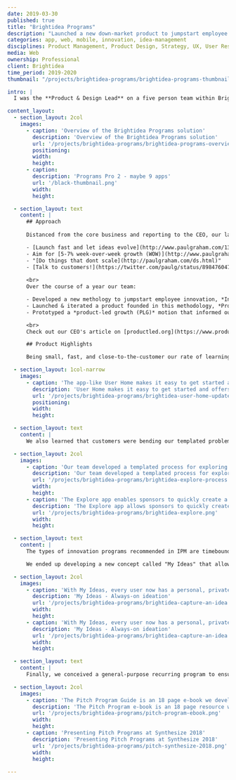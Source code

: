 ```yaml
---
date: 2019-03-30
published: true
title: "Brightidea Programs"
description: "Launched a new down-market product to jumpstart employee innovation"
categories: app, web, mobile, innovation, idea-management
disciplines: Product Management, Product Design, Strategy, UX, User Research, Market Research, Writing, Speaking
media: Web
ownership: Professional
client: Brightidea
time_period: 2019-2020
thumbnail: "/projects/brightidea-programs/brightidea-programs-thumbnail.jpg"

intro: |
  I was the **Product & Design Lead** on a five person team within Brightidea's own innovation lab. We were challenged to unlock new growth potential by expanding down-market. This involved developing new innovation methodologies, products, services, and PLG approaches. 

content_layout:
  - section_layout: 2col
    images:
      - caption: 'Overview of the Brightidea Programs solution'
        description: 'Overview of the Brightidea Programs solution'
        url: '/projects/brightidea-programs/brightidea-programs-overview.png'
        positioning: 
        width:
        height:
      - caption:
        description: 'Programs Pro 2 - maybe 9 apps'
        url: '/black-thumbnail.png'
        width:
        height:

  - section_layout: text
    content: |
      ## Approach
      
      Distanced from the core business and reporting to the CEO, our lab team truly was a startup-within-a-startup. We borrowed heavily from Y Combinator and Paul Graham for our approach:

      - [Launch fast and let ideas evolve](http://www.paulgraham.com/13sentences.html), aka "action produces information"
      - Aim for [5-7% week-over-week growth (WOW)](http://www.paulgraham.com/growth.html)
      - "[Do things that dont scale](http://paulgraham.com/ds.html)"
      - [Talk to customers!](https://twitter.com/paulg/status/898476047263518720)
      
      <br>
      Over the course of a year our team:

      - Developed a new methology to jumpstart employee innovation, *Innovation Program Management (IPM)*
      - Launched & iterated a product founded in this methodology, *Programs Pro*--that eventually rolled into [Brightidea Programs](https://www.brightidea.com/product/programs/)
      - Prototyped a *product-led growth (PLG)* motion that informed our approach with subsequent Idea Box and Whiteboard products

      <br>
      Check out our CEO's article on [productled.org](https://www.productled.org/blog/how-brightideas-innovation-lab-paved-the-path-to-plg) for more behind the scenes on [how our innovation lab paved the path to PLG](https://www.productled.org/blog/how-brightideas-innovation-lab-paved-the-path-to-plg).

      ## Product Highlights

      Being small, fast, and close-to-the-customer our rate of learning was rapid. First insight: deployment of our legacy products took too long and was error prone. We developed an "app-like" experience out of the box, as opposed to the heavy site-builder and content management system that was typical. This offered admins a much simpler way to configure, brand, theme, and onboard users while those end-users recieved a personalized, easy-to-use experience.

  - section_layout: 1col-narrow
    images:
      - caption: 'The app-like User Home makes it easy to get started and offers a curated, personalized experience to each employee'
        description: 'User Home makes it easy to get started and offers a curated, personalized experience to each employee'
        url: '/projects/brightidea-programs/brightidea-user-home-updates.png'
        positioning: 
        width:
        height:

  - section_layout: text
    content: |
      We also learned that customers were bending our templated problem solving and optimization challenges to do more open-ended exploration of market opportunities. We developed a new innovation app around this use case called [Explore](https://www.brightidea.com/product/explore/), and packaged it in the product alongside the existing Solve & Optimize apps.

  - section_layout: 2col
    images:
      - caption: 'Our team developed a templated process for exploring new market opportunities and all supporting materials'
        description: 'Our team developed a templated process for exploring new market opportunities'
        url: '/projects/brightidea-programs/brightidea-explore-process.png'
        width:
        height:
      - caption: 'The Explore app enables sponsors to quickly create a microsite, process pipeline, and all associated setup to start collecting ideas fast'
        description: 'The Explore app allows sponsors to quickly create a microsite, process pipeline, and all associated setup to start collecting ideas'
        url: '/projects/brightidea-programs/brightidea-explore.png'
        width:
        height:

  - section_layout: text
    content: |
      The types of innovation programs recommended in IPM are timebound by design, with start & end dates as opposed to being always-on. This keeps them focused, manageable, and impactful with clear milestones defined upfront. We had previously watched new, small customers fail under always-on suggestion boxes so our methodology intentionally avoided these pitfalls. However, this was a common point of friction in sales.

      We ended up developing a new concept called "My Ideas" that allows employees to capture & manage ideas in a personal repository, and later submit them to programs when the opportunity arises (e.g. a biannual hackathon). This solves the problem of "anytime anywhere" ideas, while avoiding unecessary burden on program managers. Now sales objections could be neutralized before they even came to mind. This improved sales efficiency & success, and admittedly filled a product gap.

  - section_layout: 2col
    images:
      - caption: 'With My Ideas, every user now has a personal, private repository to capture ideas any time, whenever inspiration strikes'
        description: 'My Ideas - Always-on ideation'
        url: '/projects/brightidea-programs/brightidea-capture-an-idea.png'
        width:
        height:
      - caption: 'With My Ideas, every user now has a personal, private repository to capture ideas any time, whenever inspiration strikes'
        description: 'My Ideas - Always-on ideation'
        url: '/projects/brightidea-programs/brightidea-capture-an-idea.png'
        width:
        height:

  - section_layout: text
    content: |
      Finally, we conceived a general-purpose recurring program to ensure ongoing customer success--the Pitch Program. This is a scalable competition in the style of Shark Tank, great for discovering the most impactful ideas while engaging employees. I presented "How To Run a Successful Pitch Program" at [Synthesize 2018](https://synthesize.brightidea.com/), and we also developed the content into an ebook for customers and prospects.

  - section_layout: 2col
    images:
      - caption: 'The Pitch Program Guide is an 18 page e-book we developed for customers and prosepcts'
        description: 'The Pitch Program e-book is an 18 page resource we developed for customers and prosepcts'
        url: '/projects/brightidea-programs/pitch-program-ebook.png'
        width:
        height:
      - caption: 'Presenting Pitch Programs at Synthesize 2018'
        description: 'Presenting Pitch Programs at Synthesize 2018'
        url: '/projects/brightidea-programs/pitch-synthesize-2018.png'
        width:
        height:
    
---
```




<!--       
Strategy to scale beyond $10M ARR. Expand TAM by moving down market. 

find a whole new way to sell. In our pre-PLG days, we were running a classic B2B enterprise SaaS model. Our initial deal size was typically between $50K and $75K, and both the product and the sales process were pretty complex. Our product offers a lot of custom CSS options, which factored into every sales conversation. The sales cycle for these kinds of deals runs about 4 to 6 months and involves a classic 2010-style marketing stack: Google Ads, LinkedIn, HubSpot, content marketing, Salesforce, inside sales, and demos.

Use Brightidea Programs to drive innovative thinking in your organization and deliver impact quickly with minimal resources.

Jumpstart Employee Innovation
Innovation programs are a common place to start the innovation journey because they drive innovative thinking in an organization and deliver impact quickly with minimal resources. Usually, these are idea challenges, prototyping events (i.e. hackathons), and pitch competitions. By helping to run these initiatives, our Programs product enables the Head of Innovation Programs to jumpstart employee innovation and enjoy three important benefits:

Fostering a culture that engages employees in innovation
Running repeatable processes that build momentum for the innovation process

Creating measurable business impact from implementing great ideas
Within our Programs product suite are eight apps; each runs a different type of innovation activity. With this new release, we’ve added the Explore app for companies that want to explore ideas that address a market opportunity, with the goal of delivering greater value to their customers with an existing business model. You might, for example, seek to target younger customers in addition to your current customer base. With Explore, you can spearhead a company-wide discussion on how to provide value to this new market segment where they spend the most time: on mobile devices and social media.
-->